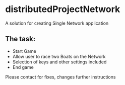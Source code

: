 # distributedProjectNetwork

<p>A solution for creating Single Network application</p>

<h2>The task: </h2>
<ul>
  <li>Start Game</li>
  <li>Allow user to race two Boats on the Network</li>
  <li>Selection of keys and other settings included</li>
  <li>End game</li>
</ul>

<p>Please contact for fixes, changes further instructions</p>
